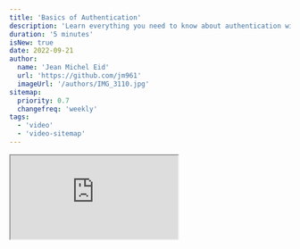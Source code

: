 ```yaml
---
title: 'Basics of Authentication'
description: 'Learn everything you need to know about authentication with this Authentication Series'
duration: '5 minutes'
isNew: true
date: 2022-09-21
author:
  name: 'Jean Michel Eid'
  url: 'https://github.com/jm961'
  imageUrl: '/authors/IMG_3110.jpg'
sitemap:
  priority: 0.7
  changefreq: 'weekly'
tags:
  - 'video'
  - 'video-sitemap'
---
```


<iframe class="w-full aspect-video mb-5" src="https://www.youtube.com/embed/Mcyt9SrZT6g" title="Basics of Authentication"></iframe>
